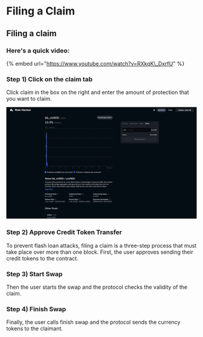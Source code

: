 # Filing a Claim

## Filing a claim

### Here's a quick video:

{% embed url="https://www.youtube.com/watch?v=RXkqK\_DxrfU" %}

### Step 1\) Click on the claim tab

Click claim in the box on the right and enter the amount of protection that you want to claim. 

![](../.gitbook/assets/image%20%2831%29.png)

### Step 2\) Approve Credit Token Transfer

To prevent flash loan attacks, filing a claim is a three-step process that must take place over more than one block. First, the user approves sending their credit tokens to the contract.

### Step 3\) Start Swap

Then the user starts the swap and the protocol checks the validity of the claim.

### Step 4\) Finish Swap

Finally, the user calls finish swap and the protocol sends the currency tokens to the claimant.



